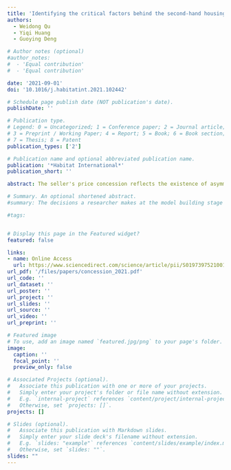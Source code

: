 ```yaml
---
title: 'Identifying the critical factors behind the second-hand housing price concession: Empirical evidence from China'
authors:
  - Weidong Qu
  - Yiqi Huang
  - Guoying Deng

# Author notes (optional)
#author_notes:
#  - 'Equal contribution'
#  - 'Equal contribution'

date: '2021-09-01'
doi: '10.1016/j.habitatint.2021.102442'

# Schedule page publish date (NOT publication's date).
publishDate: ''

# Publication type.
# Legend: 0 = Uncategorized; 1 = Conference paper; 2 = Journal article;
# 3 = Preprint / Working Paper; 4 = Report; 5 = Book; 6 = Book section;
# 7 = Thesis; 8 = Patent
publication_types: ['2']

# Publication name and optional abbreviated publication name.
publication: '*Habitat International*'
publication_short: ''

abstract: The seller's price concession reflects the existence of asymmetric information in the second-hand housing market, and it is beneficial to study the influence of the broker’s commission incentive source on the information transmission in the process of second-hand housing transactions. This study examined 310,332 transactions in 17 cities, using the spatio-temporal autoregressive model. Results mainly revealed price concession under the both sides broker commission arrangement was 1.64% significantly lower than that under the buyer-side commission. The broker commission incentive has a moderating effect on the transmission of market information during transactions, whereas the both-sides commission leads to an increase in the effect of objective market conditions and reduces the difference of effects of individual factors on price concessions. An exogenous demand shock may lead to a change in the relationship between brokers' actions and sellers' pricing strategies. The implications will serve to improve the norms of and transparency in the second-hand housing transaction market, and resolve the disparity between the broker agent mode and commission incentive scheme.

# Summary. An optional shortened abstract.
#summary: The decisions a researcher makes at the model building stage are crucial for parameter identification. This paper contains a number of applied tips for solving identifiability problems and improving the strength of DSGE model parameter identification by fine-tuning the (1) choice of observables, (2) functional specifications, (3) model features and (4) choice of structural shocks. We offer a formal approach based on well-established diagnostics and indicators to uncover and address both theoretical (yes/no) identifiability issues and weak identification from a Bayesian perspective. The concepts are illustrated by two exemplary models that demonstrate the identification properties of different investment adjustment cost specifications and output-gap definitions. Our results provide theoretical support for the use of growth adjustment costs, investment-specific technology, and partial inflation indexation.

#tags:


# Display this page in the Featured widget?
featured: false

links:
- name: Online Access
  url: https://www.sciencedirect.com/science/article/pii/S0197397521001314?via%3Dihub
url_pdf: '/files/papers/concession_2021.pdf'
url_code: ''
url_dataset: ''
url_poster: ''
url_project: ''
url_slides: ''
url_source: ''
url_video: ''
url_preprint: ''

# Featured image
# To use, add an image named `featured.jpg/png` to your page's folder. 
image:
  caption: ''
  focal_point: ''
  preview_only: false

# Associated Projects (optional).
#   Associate this publication with one or more of your projects.
#   Simply enter your project's folder or file name without extension.
#   E.g. `internal-project` references `content/project/internal-project/index.md`.
#   Otherwise, set `projects: []`.
projects: []

# Slides (optional).
#   Associate this publication with Markdown slides.
#   Simply enter your slide deck's filename without extension.
#   E.g. `slides: "example"` references `content/slides/example/index.md`.
#   Otherwise, set `slides: ""`.
slides: ""
---
```

